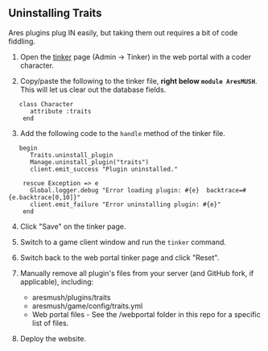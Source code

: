 ## Uninstalling Traits

Ares plugins plug IN easily, but taking them out requires a bit of code fiddling.

1. Open the [tinker](https://aresmush.com/tutorials/code/tinker.html#how-to-tinker) page (Admin -> Tinker) in the web portal with a coder character.

2. Copy/paste the following to the tinker file, **right below `module AresMUSH`**. This will let us clear out the database fields.
 
```
   class Character
      attribute :traits
    end
```

3. Add the following code to the `handle` method of the tinker file.
 
```
   begin 
      Traits.uninstall_plugin
      Manage.uninstall_plugin("traits")
      client.emit_success "Plugin uninstalled."
      
    rescue Exception => e
      Global.logger.debug "Error loading plugin: #{e}  backtrace=#{e.backtrace[0,10]}"
      client.emit_failure "Error uninstalling plugin: #{e}"
    end
```

4. Click "Save" on the tinker page.

5. Switch to a game client window and run the `tinker` command.

6. Switch back to the web portal tinker page and click "Reset".

7. Manually remove all plugin's files from your server (and GitHub fork, if applicable), including:
    * aresmush/plugins/traits
    * aresmush/game/config/traits.yml
    * Web portal files - See the /webportal folder in this repo for a specific list of files.

8. Deploy the website.